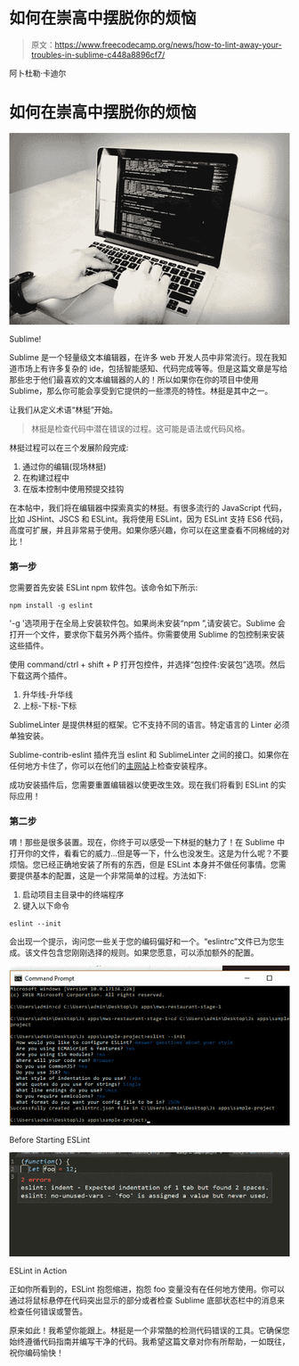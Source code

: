 # 如何在崇高中摆脱你的烦恼

> 原文：<https://www.freecodecamp.org/news/how-to-lint-away-your-troubles-in-sublime-c448a8896cf7/>

阿卜杜勒·卡迪尔

# 如何在崇高中摆脱你的烦恼

![nS0cZBfD0kHYl0PWpIbDQKFc2CnOlY2QkEz-](img/d49ca68bdf55f7ba08190bebe9b46add.png)

Sublime!

Sublime 是一个轻量级文本编辑器，在许多 web 开发人员中非常流行。现在我知道市场上有许多复杂的 ide，包括智能感知、代码完成等等。但是这篇文章是写给那些忠于他们最喜欢的文本编辑器的人的！所以如果你在你的项目中使用 Sublime，那么你可能会享受到它提供的一些漂亮的特性。林挺是其中之一。

让我们从定义术语“林挺”开始。

> 林挺是检查代码中潜在错误的过程。这可能是语法或代码风格。

林挺过程可以在三个发展阶段完成:

1.  通过你的编辑(现场林挺)
2.  在构建过程中
3.  在版本控制中使用预提交挂钩

在本帖中，我们将在编辑器中探索真实的林挺。有很多流行的 JavaScript 代码，比如 JSHint、JSCS 和 ESLint。我将使用 ESLint，因为 ESLint 支持 ES6 代码，高度可扩展，并且非常易于使用。如果你感兴趣，你可以在这里查看不同棉绒的对比！

### 第一步

您需要首先安装 ESLint npm 软件包。该命令如下所示:

```
npm install -g eslint
```

'-g '选项用于在全局上安装软件包。如果尚未安装“npm ”,请安装它。Sublime 会打开一个文件，要求你下载另外两个插件。你需要使用 Sublime 的包控制来安装这些插件。

使用 command/ctrl + shift + P 打开包控件，并选择“包控件:安装包”选项。然后下载这两个插件。

1.  升华线-升华线
2.  上标-下标-下标

SublimeLinter 是提供林挺的框架。它不支持不同的语言。特定语言的 Linter 必须单独安装。

Sublime-contrib-eslint 插件充当 eslint 和 SublimeLinter 之间的接口。如果你在任何地方卡住了，你可以在他们的[主网站](http://www.sublimelinter.com/en/latest/installation.html)上检查安装程序。

成功安装插件后，您需要重置编辑器以使更改生效。现在我们将看到 ESLint 的实际应用！

### **第二步**

唷！那些是很多装置。现在，你终于可以感受一下林挺的魅力了！在 Sublime 中打开你的文件，看看它的威力…但是等一下，什么也没发生。这是为什么呢？不要烦恼。您已经正确地安装了所有的东西，但是 ESLint 本身并不做任何事情。您需要提供基本的配置，这是一个非常简单的过程。方法如下:

1.  启动项目主目录中的终端程序
2.  键入以下命令

```
eslint --init
```

会出现一个提示，询问您一些关于您的编码偏好和一个。“eslintrc”文件已为您生成。该文件包含您刚刚选择的规则。如果您愿意，可以添加额外的配置。

![NLI4ZiB25-cVRJZqWNGi6QpH1tEXHmWe9YZw](img/faf80a570447d501f9466c44a2c29e6a.png)

Before Starting ESLint

![zzhsvjiOWgBPjlRi7jvcSDRrxkI5Uqkzm3d7](img/65e16f81e0ad63a1516edd2b8a1e2fe4.png)

ESLint in Action

正如你所看到的，ESLint 抱怨缩进，抱怨 foo 变量没有在任何地方使用。你可以通过将鼠标悬停在代码突出显示的部分或者检查 Sublime 底部状态栏中的消息来检查任何错误或警告。

原来如此！我希望你能跟上。林挺是一个非常酷的检测代码错误的工具。它确保您始终遵循代码指南并编写干净的代码。我希望这篇文章对你有所帮助，一如既往，祝你编码愉快！